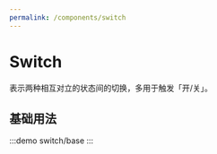 ```yaml
---
permalink: /components/switch
---
```


# Switch

表示两种相互对立的状态间的切换，多用于触发「开/关」。

## 基础用法

:::demo
switch/base
:::
